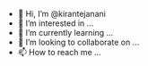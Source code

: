 - 👋 Hi, I’m @kirantejanani
- 👀 I’m interested in ...
- 🌱 I’m currently learning ...
- 💞️ I’m looking to collaborate on ...
- 📫 How to reach me ...

<!---
kirantejanani/kirantejanani is a ✨ special ✨ repository because its `README.md` (this file) appears on your GitHub profile.
You can click the Preview link to take a look at your changes.
--->

